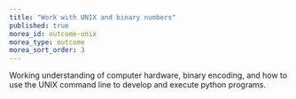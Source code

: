```yaml
---
title: "Work with UNIX and binary numbers"
published: true
morea_id: outcome-unix
morea_type: outcome
morea_sort_order: 3
---
```



Working understanding of computer hardware, binary encoding, and how to use the UNIX command line to develop and execute python programs.